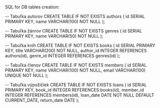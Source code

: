 SQL for DB tables creation:

-- Tabuľka autorov
CREATE TABLE IF NOT EXISTS authors (
    id SERIAL PRIMARY KEY,
    name VARCHAR(100) NOT NULL
);

-- Tabuľka žánrov
CREATE TABLE IF NOT EXISTS genres (
    id SERIAL PRIMARY KEY,
    name VARCHAR(50) NOT NULL
);

-- Tabuľka kníh
CREATE TABLE IF NOT EXISTS books (
    id SERIAL PRIMARY KEY,
    title VARCHAR(200) NOT NULL,
    author_id INTEGER REFERENCES authors(id),
    genre_id INTEGER REFERENCES genres(id)
);

-- Tabuľka členov
CREATE TABLE IF NOT EXISTS members (
    id SERIAL PRIMARY KEY,
    name VARCHAR(100) NOT NULL,
    email VARCHAR(100) UNIQUE NOT NULL
);

-- Tabuľka výpožičiek
CREATE TABLE IF NOT EXISTS loans (
    id SERIAL PRIMARY KEY,
    book_id INTEGER REFERENCES books(id),
    member_id INTEGER REFERENCES members(id),
    loan_date DATE NOT NULL DEFAULT CURRENT_DATE,
    return_date DATE
);
